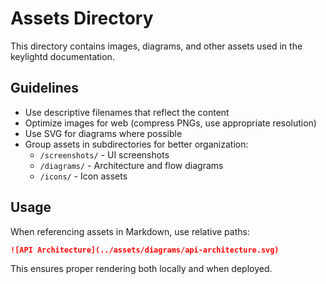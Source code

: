 # Assets Directory

This directory contains images, diagrams, and other assets used in the keylightd documentation.

## Guidelines

- Use descriptive filenames that reflect the content
- Optimize images for web (compress PNGs, use appropriate resolution)
- Use SVG for diagrams where possible
- Group assets in subdirectories for better organization:
  - `/screenshots/` - UI screenshots
  - `/diagrams/` - Architecture and flow diagrams
  - `/icons/` - Icon assets

## Usage

When referencing assets in Markdown, use relative paths:

```md
![API Architecture](../assets/diagrams/api-architecture.svg)
```

This ensures proper rendering both locally and when deployed.